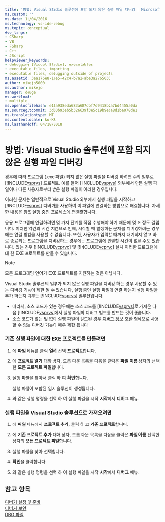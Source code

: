 ```yaml
---
title: '방법: Visual Studio 솔루션에 포함 되지 않은 실행 파일 디버깅 | Microsoft Docs'
ms.custom: ''
ms.date: 11/04/2016
ms.technology: vs-ide-debug
ms.topic: conceptual
dev_langs:
- CSharp
- VB
- FSharp
- C++
- JScript
helpviewer_keywords:
- debugging [Visual Studio], executables
- executable files, importing
- executable files, debugging outside of projects
ms.assetid: 3ea176e8-1ce5-42c4-b7a2-abe3a2765033
author: mikejo5000
ms.author: mikejo
manager: douge
ms.workload:
- multiple
ms.openlocfilehash: e16a938eda683a607dbf7d9418b2a7bd4455a0da
ms.sourcegitcommit: 3d10b93eb5b326639f3e5c19b9e6a8d1ba078de1
ms.translationtype: MT
ms.contentlocale: ko-KR
ms.lasthandoff: 04/18/2018
---
```

# <a name="how-to-debug-an-executable-that-is-not-part-of-a-visual-studio-solution"></a>방법: Visual Studio 솔루션에 포함 되지 않은 실행 파일 디버깅
경우에 따라 프로그램 (.exe 파일) 되지 않은 실행 파일을 디버깅 하려면 수의 일부로 [!INCLUDE[vsprvs](../code-quality/includes/vsprvs_md.md)] 프로젝트. 예를 들어 [!INCLUDE[vsprvs](../code-quality/includes/vsprvs_md.md)] 외부에서 만든 실행 파일이나 다른 사용자로부터 받은 실행 파일이 이러한 경우입니다.  
  
이러한 문제는 일반적으로 Visual Studio 외부에서 실행 파일을 시작하고 [!INCLUDE[vsprvs](../code-quality/includes/vsprvs_md.md)] 디버거를 사용하여 이 파일에 연결하는 방법으로 해결합니다. 자세한 내용은 참조 [실행 중인 프로세스에 연결할](../debugger/attach-to-running-processes-with-the-visual-studio-debugger.md)합니다.  
  
응용 프로그램에 연결하려면 몇 가지 단계를 직접 수행해야 하기 때문에 몇 초 정도 걸립니다. 이러한 약간의 시간 지연으로 인해, 시작할 때 발생하는 문제를 디버깅하려는 경우에는 연결 방법을 사용할 수 없습니다. 또한, 사용자가 입력할 때까지 대기하지 않고 바로 종료되는 프로그램을 디버깅하는 경우에는 프로그램에 연결할 시간이 없을 수도 있습니다. 있는 경우 [!INCLUDE[vcprvc](../code-quality/includes/vcprvc_md.md)] 및 [!INCLUDE[vcprvc](../code-quality/includes/vcprvc_md.md)] 설치 이러한 프로그램에 대 한 EXE 프로젝트를 만들 수 있습니다.

> [!NOTE]
>  모든 프로그래밍 언어가 EXE 프로젝트를 지원하는 것은 아닙니다.

Visual Studio 솔루션의 일부가 되지 않은 실행 파일을 디버깅 하는 경우 사용할 수 있는 디버깅 기능이 제한 될 수 있습니다, 실행 중인 실행 파일에 연결 하는지 실행 파일을 추가 하는지 여부는 [!INCLUDE[vsprvs](../code-quality/includes/vsprvs_md.md)] 솔루션입니다.

- 따라서, 소스 코드가 있는 경우에는 소스 코드를 [!INCLUDE[vsprvs](../code-quality/includes/vsprvs_md.md)]로 가져온 다음 [!INCLUDE[vsprvs](../code-quality/includes/vsprvs_md.md)]에서 실행 파일의 디버그 빌드를 만드는 것이 좋습니다.
- 소스 코드가 없는 및 없이 실행 파일이 빌드된 경우 [디버그 정보](../debugger/how-to-set-debug-and-release-configurations.md) 호환 형식으로 사용할 수 있는 디버깅 기능이 매우 제한 됩니다. 
  
### <a name="to-create-an-exe-project-for-an-existing-executable"></a>기존 실행 파일에 대한 EXE 프로젝트를 만들려면  
  
1.  에 **파일** 메뉴를 클릭 **열려** 선택 **프로젝트**합니다.  
  
2.  에 **프로젝트 열기** 대화 상자, 드롭 다운 목록을 다음을 클릭은 **파일 이름** 상자의 선택한 **모든 프로젝트 파일**합니다.  
  
3.  실행 파일을 찾아서 클릭 하 여 **확인**합니다.  

    실행 파일이 포함된 임시 솔루션이 생성됩니다.

5.  와 같은 실행 명령을 선택 하 여 실행 파일을 시작 **시작**에서 **디버그** 메뉴.    
  
### <a name="to-import-an-executable-into-a-visual-studio-solution"></a>실행 파일을 Visual Studio 솔루션으로 가져오려면  
  
1.  에 **파일** 메뉴에서 **프로젝트 추가**, 클릭 하 고 **기존 프로젝트**합니다.  
  
2.  에 **기존 프로젝트 추가** 대화 상자, 드롭 다운 목록을 다음을 클릭은 **파일 이름** 선택한 상자의 **모든 프로젝트 파일**합니다.  
  
3.  실행 파일을 찾아 선택합니다.  
  
4.  **확인**을 클릭합니다.  
  
5.  와 같은 실행 명령을 선택 하 여 실행 파일을 시작 **시작**에서 **디버그** 메뉴.    
  
## <a name="see-also"></a>참고 항목  
 [디버거 설정 및 준비](../debugger/debugger-settings-and-preparation.md)   
 [디버거 보안](../debugger/debugger-security.md)   
 [DBG 파일](http://msdn.microsoft.com/en-us/91e449e9-8b65-4123-960f-2107cd1f1cfd)
